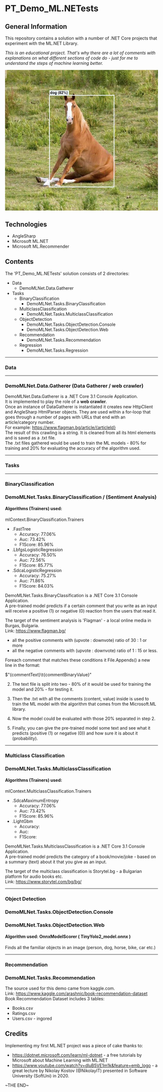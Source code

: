 # PT_Demo_ML.NETests

## General Information

This repository contains a solution with a number of .NET Core projects that experiment with the ML.NET Library.

*This is an educational project. That's why there are a lot of comments with explanations on what different sections of code do - just for me to understand the steps of machine learning better.*

![Horse Object Detected](Resources/Screenshots/PT_Demo_ML.NETests_cover.jpg)

## Technologies

- AngleSharp
- Microsoft ML\.NET
- Microsoft ML\.Recommender

## Contents

The 'PT_Demo_ML.NETests' solution consists of 2 directories:

- Data
  - DemoMLNet.Data.Gatherer
- Tasks
  - BinaryClassification
    - DemoMLNet.Tasks.BinaryClassification
  - MulticlassClassification
    - DemoMLNet.Tasks.MulticlassClassification
  - ObjectDetection
    - DemoMLNet.Tasks.ObjectDetection\.Console
    - DemoMLNet.Tasks.ObjectDetection\.Web
  - Recommendation
    - DemoMLNet.Tasks.Recommendation
  - Regression
    - DemoMLNet.Tasks.Regression

---

### Data

---

### DemoMLNet.Data.Gatherer (Data Gatherer / web crawler)

DemoMLNet.Data.Gatherer is a .NET Core 3.1 Console Application.  
It is implemented to play the role of a **web crawler**.  
Once an instance of DataGatherer is instantiated it creates new HttpClient and AngleSharp HtmlParser objects.
They are used within a for-loop that goes through a number of pages with URLs that end with an article/category number.  
For example: https://www.flagman.bg/article/{articleId}  
The result of this crawling is a string. It is cleaned from all its html elements and is saved as a .txt file.  
The .txt files gathered would be used to train the ML models - 80% for training and 20% for evaluating the accuracy of the algorithm used.  

---

### Tasks

---

### BinaryClassification

### DemoMLNet.Tasks.BinaryClassification / (Sentiment Analysis)

#### **Algorithms (Trainers) used:**
mlContext.BinaryClassification.Trainers
- .FastTree
  - Accuracy: 77.06%
  - Auc: 73.42%
  - F1Score: 85.96%
- .LbfgsLogisticRegression
  - Accuracy: 76.50%
  - Auc: 72.56%
  - F1Score: 85.77%
- .SdcaLogisticRegression
  - Accuracy: 75.27%
  - Auc: 71.86%
  - F1Score: 84.03%

DemoMLNet.Tasks.BinaryClassification is a .NET Core 3.1 Console Application.  
A pre-trained model predicts if a certain comment that you write as an input will receive a positive (1) or negative (0) reaction from the users that read it.

The target of the sentiment analysis is 'Flagman' - a local online media in Burgas, Bulgaria.  
Link: https://www.flagman.bg/

- all the positive comments with (upvote : downvote) ratio of 30 : 1 or more
- all the negative comments with (upvote : downvote) ratio of 1 : 15 or less.

Foreach comment that matches these conditions it File.Appends() a new line in the format:

$"{commentText}\t{commentBinaryValue}"

2. The text file is split into two - 80% of it would be used for training the model and 20% - for testing it.

3. Then the .txt with all the comments (content, value) inside is used to train the ML model with the algorithm that comes from the Microsoft.ML library.

4. Now the model could be evaluated with those 20% separated in step 2.

5. Finally, you can give the pre-trained model some text and see what it predicts (positive (1) or negative (0)) and how sure it is about it (probability).

---

### Multiclass Classification

### DemoMLNet.Tasks.MulticlassClassification

#### **Algorithms (Trainers) used:**
mlContext.MulticlassClassification.Trainers
- .SdcaMaximumEntropy
  - Accuracy: 77.06%
  - Auc: 73.42%
  - F1Score: 85.96%
- .LightGbm
  - Accuracy: 
  - Auc: 
  - F1Score: 

DemoMLNet.Tasks.MulticlassClassification is a .NET Core 3.1 Console Application.  
A pre-trained model predicts the category of a book/movie/joke - based on a summary (text) about it that you give as an input.

The target of the multiclass classification is Storytel.bg - a Bulgarian platform for audio books etc.  
Link: https://www.storytel.com/bg/bg/

---

### Object Detection

### DemoMLNet.Tasks.ObjectDetection\.Console
### DemoMLNet.Tasks.ObjectDetection\.Web

#### **Algorithm used: OnnxModelScorer ( TinyYolo2_model.onnx )**

Finds all the familiar objects in an image (person, dog, horse, bike, car etc.)

---

### Recommendation
### DemoMLNet.Tasks.Recommendation

The source used for this demo came from kaggle.com.  
Link: https://www.kaggle.com/arashnic/book-recommendation-dataset  
Book Recommendation Dataset includes 3 tables:
- Books.csv
- Ratings.csv 
- Users.csv - ingored
## Credits

Implementing my first ML.NET project was a piece of cake thanks to:

- https://dotnet.microsoft.com/learn/ml-dotnet - a free tutorials by Microsoft about Machine Learning with ML.NET
- https://www.youtube.com/watch?v=dluB5VE1m1k&feature=emb_logo - a great lecture by Nikolay Kostov (@NikolayIT) presented in Software University (SoftUni) in 2020.

\~THE END\~
